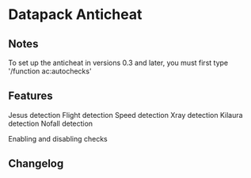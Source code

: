 # Datapack Anticheat

## Notes
To set up the anticheat in versions 0.3 and later, you must first type '/function ac:autochecks'

## Features
Jesus detection
Flight detection
Speed detection
Xray detection
Kilaura detection
Nofall detection

Enabling and disabling checks

## Changelog
